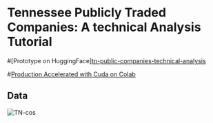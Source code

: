 
# Tennessee Publicly Traded Companies: A technical Analysis Tutorial

#[Prototype on HuggingFace][tn-public-companies-technical-analysis](https://huggingface.co/spaces/LeonceNsh/tn-public-companies)

#[Production Accelerated with Cuda on Colab](https://c665887b7cf6f0261e.gradio.live/)

## Data 
![TN-cos](https://github.com/LNshuti/tennessee-market-size/assets/13305262/398a00df-9d01-4133-b96c-7023c09abee2)


